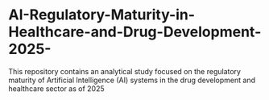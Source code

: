 # AI-Regulatory-Maturity-in-Healthcare-and-Drug-Development-2025-
This repository contains an analytical study focused on the regulatory maturity of Artificial Intelligence (AI) systems in the drug development and healthcare sector as of 2025
